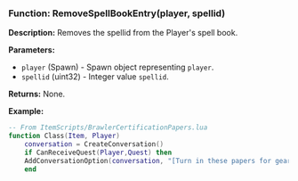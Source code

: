 ### Function: RemoveSpellBookEntry(player, spellid)

**Description:**
Removes the spellid from the Player's spell book.

**Parameters:**
- `player` (Spawn) - Spawn object representing `player`.
- `spellid` (uint32) - Integer value `spellid`.

**Returns:** None.

**Example:**

```lua
-- From ItemScripts/BrawlerCertificationPapers.lua
function Class(Item, Player)
    conversation = CreateConversation()
    if CanReceiveQuest(Player,Quest) then
    AddConversationOption(conversation, "[Turn in these papers for gear]","QuestStart")
    end
```
